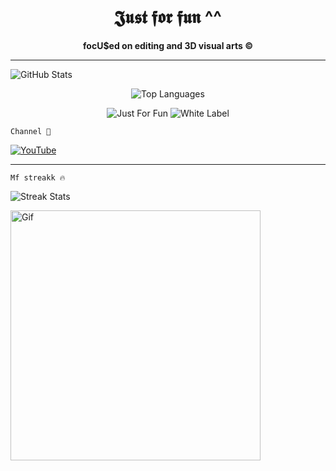<!-- README.md -->

<h1 align="center">𝕵𝖚𝖘𝖙 𝖋𝖔𝖗 𝖋𝖚𝖓 ^^</h1>

<p align="center">
  <b>focU$ed on editing and 3D visual arts ©</b>
</p>

---


  <img src="https://github-readme-stats.vercel.app/api?username=bxnefly&show_icons=true&hide_border=true&theme=radical&bg_color=000000&title_color=ff4500&text_color=ffffff&icon_color=ffae42" alt="GitHub Stats">
</p>

<p align="center">
  <img src="https://github-readme-stats.vercel.app/api/top-langs/?username=bxnefly&layout=compact&hide_border=true&theme=radical&bg_color=000000&title_color=ff4500&text_color=ffffff&icon_color=ffae42" alt="Top Languages">
</p>

<p align="center">
  <img src="https://img.shields.io/badge/Status-Just%20For%20Fun-ff4500?style=flat-square&logo=github&logoColor=white" alt="Just For Fun">
  <img src="https://img.shields.io/badge/Type-White%20Label-ff4500?style=flat-square&logo=git&logoColor=white" alt="White Label">
</p>


 <code>Channel 🦇</code>

  <a href="https://www.youtube.com/@bxnefly">
    <img src="https://img.shields.io/badge/YouTube-ff4500?style=for-the-badge&logo=youtube&logoColor=white" alt="YouTube">
  </a>
</p>

---



<code>Mf streakk 🔥</code>

  <img src="https://github-readme-streak-stats.herokuapp.com/?user=bxnefly&theme=dark&background=000000&ring=ff4500&fire=ffae42&currStreakLabel=ffffff" alt="Streak Stats">
</p>
  <img src="https://github.com/user-attachments/assets/0c327b8e-da2a-4735-93c2-4e4eacab75cc" alt="Gif" width="400px">
</p>